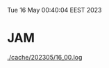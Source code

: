 Tue 16 May 00:40:04 EEST 2023
# JAM
<a href='./cache/202305/16_00.log'>./cache/202305/16_00.log</a>
